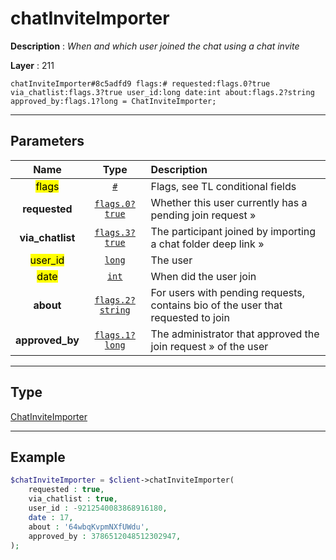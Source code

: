 # chatInviteImporter

**Description** : *When and which user joined the chat using a chat invite*

**Layer** : 211

```tl
chatInviteImporter#8c5adfd9 flags:# requested:flags.0?true via_chatlist:flags.3?true user_id:long date:int about:flags.2?string approved_by:flags.1?long = ChatInviteImporter;
```

---

## Parameters

| Name | Type | Description |
| :---: | :---: | :--- |
| <mark>flags</mark> | [`#`](type/#) | Flags, see TL conditional fields |
| **requested** | [`flags.0?true`](type/true) | Whether this user currently has a pending join request » |
| **via_chatlist** | [`flags.3?true`](type/true) | The participant joined by importing a chat folder deep link » |
| <mark>user_id</mark> | [`long`](type/long) | The user |
| <mark>date</mark> | [`int`](type/int) | When did the user join |
| **about** | [`flags.2?string`](type/string) | For users with pending requests, contains bio of the user that requested to join |
| **approved_by** | [`flags.1?long`](type/long) | The administrator that approved the join request » of the user |

---

## Type

[ChatInviteImporter](type/ChatInviteImporter)

---

## Example

```php
$chatInviteImporter = $client->chatInviteImporter(
	requested : true,
	via_chatlist : true,
	user_id : -9212540083868916180,
	date : 17,
	about : '64wbqKvpmNXfUWdu',
	approved_by : 3786512048512302947,
);
```